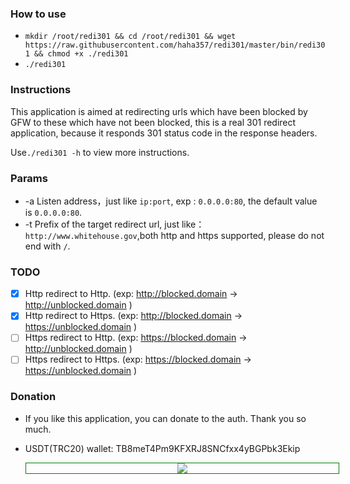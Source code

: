 ### How to use
- ```mkdir /root/redi301 && cd /root/redi301 && wget https://raw.githubusercontent.com/haha357/redi301/master/bin/redi301 && chmod +x ./redi301```
- ```./redi301```

### Instructions
  This application is aimed at redirecting urls which have been blocked by GFW to these which have not been blocked, this is a real 301 redirect 
  application, because it responds 301 status code in the response headers. 

  Use```./redi301 -h``` to view more instructions. 

### Params
- -a Listen address，just like ```ip:port```, exp : ```0.0.0.0:80```, the default value is ```0.0.0.0:80```.
- -t Prefix of the target redirect url, just like：```http://www.whitehouse.gov```,both http and https supported, please do not end with ```/```.

### TODO
- [x] Http redirect to Http. (exp: http://blocked.domain -> http://unblocked.domain )
- [x] Http redirect to Https. (exp: http://blocked.domain -> https://unblocked.domain )
- [ ] Https redirect to Http. (exp: https://blocked.domain -> http://unblocked.domain )
- [ ] Https redirect to Https. (exp: https://blocked.domain -> https://unblocked.domain )

### Donation

- If you like this application, you can donate to the auth. Thank you so much.
- USDT(TRC20) wallet: TB8meT4Pm9KFXRJ8SNCfxx4yBGPbk3Ekip

  <div style="text-align: center; width: 500px; border: green solid 1px;"><img src="https://img.mdev.eu.org/file/5bda398b80a9ce195b72c.png"></div>